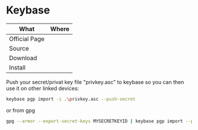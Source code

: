 # Keybase

| What          | Where |
|---------------|-------|
| Official Page |       |
| Source        |       |
| Download      |       |
| Install       |       |


Push your secret/privat key file "privkey.asc" to keybase so you can then use it on other linked devices:

``` sh
keybase pgp import -i .\privkey.asc --push-secret
```

or from gpg

``` sh
gpg --armor --export-secret-keys MYSECRETKEYID | keybase pgp import --push-secret
```
